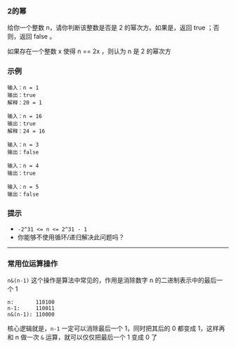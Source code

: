 ### 2的幂

给你一个整数 n，请你判断该整数是否是 2 的幂次方。如果是，返回 true ；否则，返回 false 。

如果存在一个整数 x 使得 n == 2x ，则认为 n 是 2 的幂次方

### 示例

```
输入：n = 1
输出：true
解释：20 = 1

输入：n = 16
输出：true
解释：24 = 16

输入：n = 3
输出：false

输入：n = 4
输出：true

输入：n = 5
输出：false
```

### 提示

- `-2^31 <= n <= 2^31 - 1`
- 你能够不使用循环/递归解决此问题吗？


-----------------------------------------------

### 常用位运算操作

`n&(n-1)` 这个操作是算法中常见的，作用是消除数字 n 的二进制表示中的最后一个 1

```
n:       110100
n-1:     110011
n&(n-1): 110000
```

核心逻辑就是，`n-1` 一定可以消除最后一个 1，同时把其后的 0 都变成 1，这样再和 n 做一次 `&` 运算，就可以仅仅把最后一个 1 变成 0 了



